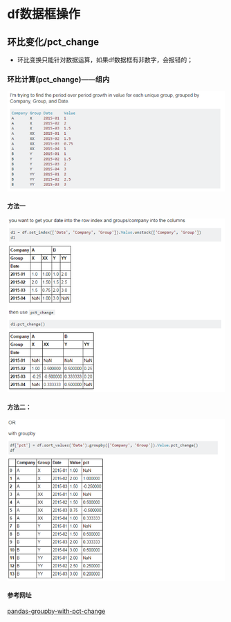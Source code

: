 #  df数据框操作



## 环比变化/pct_change
* 环比变换只能针对数据运算，如果df数据框有非数字，会报错的；


### 环比计算(pct_change)——组内

![](assets/markdown-img-paste-2017071416534948.png)
#### 方法一
![](assets/markdown-img-paste-2017071416540920.png)

#### 方法二：
![](assets/markdown-img-paste-20170714165435947.png)

#### 参考网址
[pandas-groupby-with-pct-change](https://stackoverflow.com/questions/40273251/pandas-groupby-with-pct-change)
